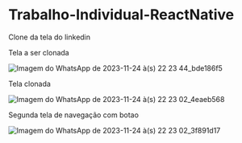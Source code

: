 # Trabalho-Individual-ReactNative

Clone da tela do linkedin 

Tela a ser clonada 

![Imagem do WhatsApp de 2023-11-24 à(s) 22 23 44_bde186f5](https://github.com/matheusbarcellosb/Trabalho-Individual-ReactNative/assets/141378527/918c869d-6a49-4f1a-8c9d-c0d2f4c32a22)

Tela clonada 

![Imagem do WhatsApp de 2023-11-24 à(s) 22 23 02_4eaeb568](https://github.com/matheusbarcellosb/Trabalho-Individual-ReactNative/assets/141378527/331efafe-66c7-429b-a000-ceb944495fbd)

Segunda tela de navegação com botao

![Imagem do WhatsApp de 2023-11-24 à(s) 22 23 02_3f891d17](https://github.com/matheusbarcellosb/Trabalho-Individual-ReactNative/assets/141378527/ba05ae05-1574-4fab-8360-8a55475c759a)
